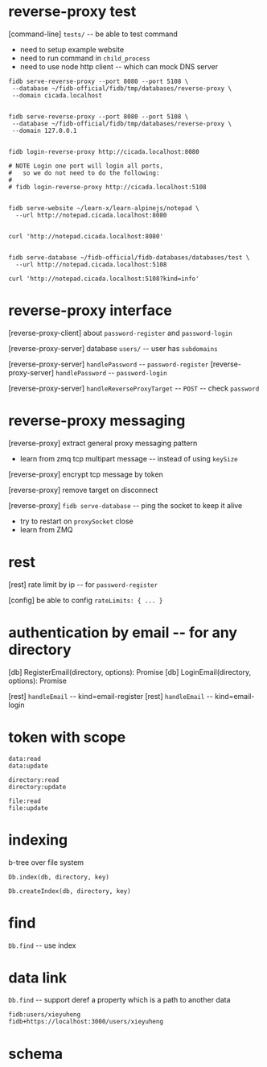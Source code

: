 # reverse-proxy test

[command-line] `tests/` -- be able to test command

- need to setup example website
- need to run command in `child_process`
- need to use node http client -- which can mock DNS server

```
fidb serve-reverse-proxy --port 8080 --port 5108 \
 --database ~/fidb-official/fidb/tmp/databases/reverse-proxy \
 --domain cicada.localhost


fidb serve-reverse-proxy --port 8080 --port 5108 \
 --database ~/fidb-official/fidb/tmp/databases/reverse-proxy \
 --domain 127.0.0.1


fidb login-reverse-proxy http://cicada.localhost:8080

# NOTE Login one port will login all ports,
#   so we do not need to do the following:
#
# fidb login-reverse-proxy http://cicada.localhost:5108


fidb serve-website ~/learn-x/learn-alpinejs/notepad \
  --url http://notepad.cicada.localhost:8080


curl 'http://notepad.cicada.localhost:8080'


fidb serve-database ~/fidb-official/fidb-databases/databases/test \
  --url http://notepad.cicada.localhost:5108

curl 'http://notepad.cicada.localhost:5108?kind=info'
```

# reverse-proxy interface

[reverse-proxy-client] about `password-register` and `password-login`

[reverse-proxy-server] database `users/` -- user has `subdomains`

[reverse-proxy-server] `handlePassword` -- `password-register`
[reverse-proxy-server] `handlePassword` -- `password-login`

[reverse-proxy-server] `handleReverseProxyTarget` -- `POST` -- check `password`

# reverse-proxy messaging

[reverse-proxy] extract general proxy messaging pattern

- learn from zmq tcp multipart message -- instead of using `keySize`

[reverse-proxy] encrypt tcp message by token

[reverse-proxy] remove target on disconnect

[reverse-proxy] `fidb serve-database` -- ping the socket to keep it alive

- try to restart on `proxySocket` close
- learn from ZMQ

# rest

[rest] rate limit by ip -- for `password-register`

[config] be able to config `rateLimits: { ... }`

# authentication by email -- for any directory

[db] RegisterEmail(directory, options): Promise<void>
[db] LoginEmail(directory, options): Promise<Token>

[rest] `handleEmail` -- kind=email-register
[rest] `handleEmail` -- kind=email-login

# token with scope

```
data:read
data:update

directory:read
directory:update

file:read
file:update
```

# indexing

b-tree over file system

`Db.index(db, directory, key)`

`Db.createIndex(db, directory, key)`

# find

`Db.find` -- use index

# data link

`Db.find` -- support deref a property which is a path to another data

```
fidb:users/xieyuheng
fidb+https://localhost:3000/users/xieyuheng
```

# schema
